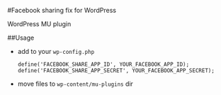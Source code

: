 #Facebook sharing fix for WordPress

WordPress MU plugin

##Usage
* add to your `wp-config.php`

    `define('FACEBOOK_SHARE_APP_ID', YOUR_FACEBOOK_APP_ID);`   
    `define('FACEBOOK_SHARE_APP_SECRET', YOUR_FACEBOOK_APP_SECRET);`

* move files to `wp-content/mu-plugins` dir
